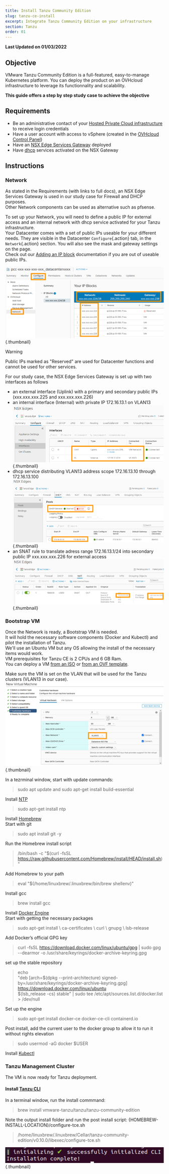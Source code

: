 ```yaml
---
title: Install Tanzu Community Edition
slug: tanzu-ce-install
excerpt: Integrate Tanzu Community Edition on your infrastructure
section: Tanzu
order: 01
---
```


**Last Updated on 01/03/2022**

## Objective

VMware Tanzu Community Edition is a full-featured, easy-to-manage Kubernetes platform.
You can deploy the product on an OVHcloud infrastructure to leverage its functionnality and scalability.

**This guide offers a step by step study case to achieve the objective**

## Requirements

- Be an administrative contact of your [Hosted Private Cloud infrastructure](https://www.ovhcloud.com/en-gb/enterprise/products/hosted-private-cloud/) to receive login credentials
- Have a user account with access to vSphere (created in the [OVHcloud Control Panel](https://www.ovh.com/auth/?action=gotomanager&from=https://www.ovh.co.uk/&ovhSubsidiary=GB))
- Have an [NSX Edge Services Gateway](https://docs.ovh.com/gb/en/private-cloud/how-to-deploy-an-nsx-edge-gateway/) deployed
- Have [dhcp](https://docs.ovh.com/gb/en/private-cloud/setup-dhcp-nsx-edge/) services activated on the NSX Gateway


## Instructions

### Network

As stated in the Requirements (with links to full docs), an NSX Edge Services Gateway is used in our study case for Firewall and DHCP purposes.<br>
Other Network components can be used as alternative such as pfsense.<br>

To set up your Network, you will need to define a public IP for external access and an internal network with dhcp service activated for your Tanzu infrastructure.<br>
Your Datacenter comes with a set of public IPs useable for your different needs. They are visible in the Datacenter `Configure`{.action} tab, in the `Network`{.action} section. You will also see the mask and gateway settings on the page.<br>
Check out our [Adding an IP block](https://docs.ovh.com/gb/en/private-cloud/add-ip-block/) documentation if you are out of useable public IPs.

![](images/en00ipblocks.png){.thumbnail}

> [!warning]
>
> Public IPs marked as "Reserved" are used for Datacenter functions and cannot be used for other services.
>

For our study case, the NSX Edge Services Gateway is set up with two interfaces as follows
- an external interface (Uplink) with a primary and secondary public IPs (xxx.xxx.xxx.225 and xxx.xxx.xxx.226)
- an internal interface (Internal) with private IP 172.16.13.1 on VLAN13<br>
![](images/en01nsxinter.png){.thumbnail}
- dhcp service distributing VLAN13 address scope 172.16.13.10 through 172.16.13.100<br>
![](images/en02nsxdhcp.png){.thumbnail}
- an SNAT rule to translate adress range 172.16.13.1/24 into secondary public IP xxx.xxx.xxx.226 for external access <br>
![](images/en03nsxsnat.png){.thumbnail}


### Bootstrap VM

Once the Network is ready, a Bootstrap VM is needed.<br>
It will hold the necessary software components (Docker and Kubectl) and pilot the installation of Tanzu.<br>
We'll use an Ubuntu VM but any OS allowing the install of the necessary items would work.<br>
VM prerequisites for Tanzu CE is 2 CPUs and 6 GB Ram.<br>
You can deploy a VM [from an ISO](https://docs.ovh.com/gb/en/private-cloud/deploying-a-virtual-machine/) or [from an OVF template](https://docs.ovh.com/gb/en/private-cloud/applying-ovh-template/).<br>

Make sure the VM is set on the VLAN that will be used for the Tanzu clusters (VLAN13 in our case).<br>
![](images/en04bootvlan.png){.thumbnail}

In a tezrminal window, start with update commands:
>sudo apt update
and
>sudo apt-get install build-essential

Install [NTP](https://vitux.com/how-to-install-ntp-server-and-client-on-ubuntu/)
>sudo apt-get install ntp

Install [Homebrew](https://www.how2shout.com/linux/how-to-install-brew-ubuntu-20-04-lts-linux/)<br>
Start with git
>sudo apt install git -y

Run the Homebrew install script
>/bin/bash -c "$(curl -fsSL https://raw.githubusercontent.com/Homebrew/install/HEAD/install.sh)"

Add Homebrew to your path
>eval "$(/home/linuxbrew/.linuxbrew/bin/brew shellenv)"

Install gcc
>brew install gcc

Install [Docker Engine](https://docs.docker.com/engine/install/)<br>
Start with getting the necessary packages
>sudo apt-get install \ 
>ca-certificates \ 
>curl \ 
>gnupg \ 
>lsb-release

Add Docker’s official GPG key
>curl -fsSL https://download.docker.com/linux/ubuntu/gpg | sudo gpg --dearmor -o /usr/share/keyrings/docker-archive-keyring.gpg

set up the stable repository
>echo \
>"deb [arch=$(dpkg --print-architecture) signed-by=/usr/share/keyrings/docker-archive-keyring.gpg] https://download.docker.com/linux/ubuntu \
>$(lsb_release -cs) stable" | sudo tee /etc/apt/sources.list.d/docker.list > /dev/null

Set up the engine
>sudo apt-get install docker-ce docker-ce-cli containerd.io

Post install, add the current user to the docker group to allow it to run it without rights elevation
>sudo usermod -aG docker $USER

Install [Kubectl](https://kubernetes.io/docs/tasks/tools/install-kubectl-linux/)


### Tanzu Management Cluster

The VM is now ready for Tanzu deployment.

#### Install [Tanzu CLI](https://tanzucommunityedition.io/docs/latest/cli-installation/)

In a terminal window, run the install commmand:
>brew install vmware-tanzu/tanzu/tanzu-community-edition

Note the output install folder and run the post install script: {HOMEBREW-INSTALL-LOCATION}/configure-tce.sh
>/home/linuxbrew/.linuxbrew/Cellar/tanzu-community-edition/v0.10.0/libexec/configure-tce.sh

![](images/en05tanzucli.png){.thumbnail}













